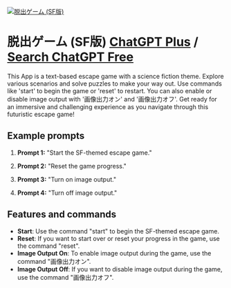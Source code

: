 
[![脱出ゲーム (SF版)](null)](https://chat.openai.com/g/g-vd6b3pYrn-tuo-chu-gemu-sfban)

# 脱出ゲーム (SF版) [ChatGPT Plus](https://chat.openai.com/g/g-vd6b3pYrn-tuo-chu-gemu-sfban) / [Search ChatGPT Free](https://gptcall.net/index.html#/?search=%E8%84%B1%E5%87%BA%E3%82%B2%E3%83%BC%E3%83%A0%20(SF%E7%89%88))

This App is a text-based escape game with a science fiction theme. Explore various scenarios and solve puzzles to make your way out. Use commands like 'start' to begin the game or 'reset' to restart. You can also enable or disable image output with '画像出力オン' and '画像出力オフ'. Get ready for an immersive and challenging experience as you navigate through this futuristic escape game!

## Example prompts

1. **Prompt 1:** "Start the SF-themed escape game."

2. **Prompt 2:** "Reset the game progress."

3. **Prompt 3:** "Turn on image output."

4. **Prompt 4:** "Turn off image output."

## Features and commands

- **Start**: Use the command "start" to begin the SF-themed escape game.
- **Reset**: If you want to start over or reset your progress in the game, use the command "reset".
- **Image Output On**: To enable image output during the game, use the command "画像出力オン".
- **Image Output Off**: If you want to disable image output during the game, use the command "画像出力オフ".


